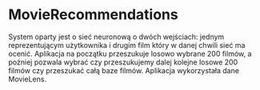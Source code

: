 # MovieRecommendations
System oparty jest o sieć neuronową o dwóch wejściach: jednym reprezentującym użytkownika i drugim film który w danej chwili sieć ma ocenić. 
Aplikacja na początku przeszukuje losowo wybrane 200 filmów, a poźniej pozwala wybrać czy przeszukujemy dalej kolejne losowe 200 filmów czy przeszukać całą baze filmów. Aplikacja wykorzystała dane MovieLens.
